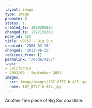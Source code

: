 ```yaml
---
layout: image
type: image
promote: 0
status: 1
created_ts: 1080280823
changed_ts: 1372159368
node_id: 425
title: 00757 - Big Sur
created: '2004-03-26'
changed: '2013-06-25'
redirect_from: []
permalink: "/node/425/"
tags:
- California
- 2003/09 - September 2003
images:
- src: image/images/107_0757-b-425.jpg
  name: 107_0757-b-425.jpg
---
```

Another fine piece of Big Sur coastline.
